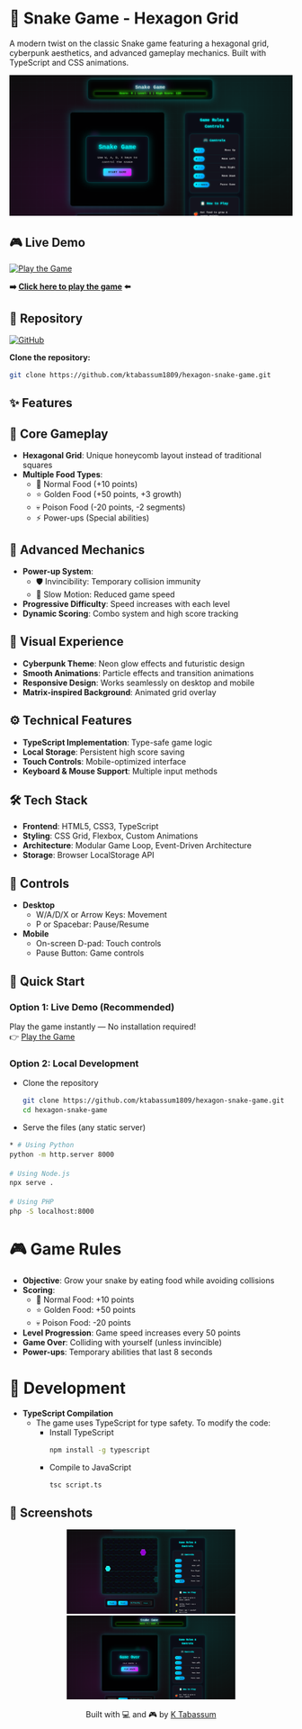 # 🐍 Snake Game - Hexagon Grid

A modern twist on the classic Snake game featuring a hexagonal grid, cyberpunk aesthetics, and advanced gameplay mechanics. Built with TypeScript and CSS animations.

![Game Screenshot](assets/game1.png) 

## 🎮 Live Demo

[![Play the Game](https://img.shields.io/badge/PLAY%20NOW-Live%20Demo-00FFFF?style=for-the-badge&logo=game&logoColor=white)](https://ktabassum1809.github.io/hexagon-snake-game/)

**➡️ [Click here to play the game](https://ktabassum1809.github.io/hexagon-snake-game/) ⬅️**

## 📖 Repository

[![GitHub](https://img.shields.io/badge/View%20Source-Code-black?style=for-the-badge&logo=github)](https://github.com/ktabassum1809/hexagon-snake-game)

**Clone the repository:**
```bash
git clone https://github.com/ktabassum1809/hexagon-snake-game.git
```
## ✨ Features

## 🎯 Core Gameplay
* **Hexagonal Grid**: Unique honeycomb layout instead of traditional squares
* **Multiple Food Types**:
  * 🍎 Normal Food (+10 points)
  * ⭐ Golden Food (+50 points, +3 growth)
  * 💀 Poison Food (-20 points, -2 segments)
  * ⚡ Power-ups (Special abilities)

## 🚀 Advanced Mechanics
* **Power-up System**:
  * 🛡️ Invincibility: Temporary collision immunity
  * 🐌 Slow Motion: Reduced game speed
* **Progressive Difficulty**: Speed increases with each level
* **Dynamic Scoring**: Combo system and high score tracking

## 🎨 Visual Experience
* **Cyberpunk Theme**: Neon glow effects and futuristic design
* **Smooth Animations**: Particle effects and transition animations
* **Responsive Design**: Works seamlessly on desktop and mobile
* **Matrix-inspired Background**: Animated grid overlay

## ⚙️ Technical Features
* **TypeScript Implementation**: Type-safe game logic
* **Local Storage**: Persistent high score saving
* **Touch Controls**: Mobile-optimized interface
* **Keyboard & Mouse Support**: Multiple input methods

## 🛠️ Tech Stack
* **Frontend**: HTML5, CSS3, TypeScript
* **Styling**: CSS Grid, Flexbox, Custom Animations
* **Architecture**: Modular Game Loop, Event-Driven Architecture
* **Storage**: Browser LocalStorage API

## 🎯 Controls
* **Desktop**
  * W/A/D/X or Arrow Keys: Movement
  * P or Spacebar: Pause/Resume
* **Mobile**
  * On-screen D-pad: Touch controls
  * Pause Button: Game controls


## 🚀 Quick Start

### Option 1: Live Demo (Recommended)
Play the game instantly — No installation required!  
👉 [Play the Game](https://ktabassum1809.github.io/hexagon-snake-game/)

### Option 2: Local Development
* Clone the repository
  ```bash
  git clone https://github.com/ktabassum1809/hexagon-snake-game.git
  cd hexagon-snake-game
  ```  
* Serve the files (any static server)
```bash
* # Using Python
python -m http.server 8000

# Using Node.js
npx serve .

# Using PHP
php -S localhost:8000
``` 
# 🎮 Game Rules
* **Objective**: Grow your snake by eating food while avoiding collisions
* **Scoring**:
  * 🍎 Normal Food: +10 points
  * ⭐ Golden Food: +50 points
  * 💀 Poison Food: -20 points
* **Level Progression**: Game speed increases every 50 points
* **Game Over**: Colliding with yourself (unless invincible)
* **Power-ups**: Temporary abilities that last 8 seconds

# 🔧 Development
* **TypeScript Compilation**
  * The game uses TypeScript for type safety. To modify the code:
    * Install TypeScript  
      ```bash
      npm install -g typescript
      ```
    * Compile to JavaScript  
      ```bash
      tsc script.ts
      ```
## 📸 Screenshots
<p align="center">
  <img src="assets/game2.png" width="300"/>
  <img src="assets/game3.png" width="300"/>
</p>

<p align="center">Built with 💻 and 🎮 by <a href="https://github.com/ktabassum1809">K Tabassum</a></p>

